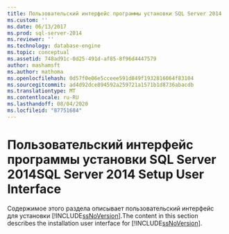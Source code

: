 ```yaml
---
title: Пользовательский интерфейс программы установки SQL Server 2014 | Документация Майкрософт
ms.custom: ''
ms.date: 06/13/2017
ms.prod: sql-server-2014
ms.reviewer: ''
ms.technology: database-engine
ms.topic: conceptual
ms.assetid: 748ad91c-0d25-491d-af85-8f96d4447579
author: mashamsft
ms.author: mathoma
ms.openlocfilehash: 0d57f0e06e5cceee591d849f1932816064f83104
ms.sourcegitcommit: ad4d92dce894592a259721a1571b1d8736abacdb
ms.translationtype: MT
ms.contentlocale: ru-RU
ms.lasthandoff: 08/04/2020
ms.locfileid: "87751684"
---
```

# <a name="sql-server-2014-setup-user-interface"></a><span data-ttu-id="b3d11-102">Пользовательский интерфейс программы установки SQL Server 2014</span><span class="sxs-lookup"><span data-stu-id="b3d11-102">SQL Server 2014 Setup User Interface</span></span>
  <span data-ttu-id="b3d11-103">Содержимое этого раздела описывает пользовательский интерфейс для установки [!INCLUDE[ssNoVersion](../../includes/ssnoversion-md.md)].</span><span class="sxs-lookup"><span data-stu-id="b3d11-103">The content in this section describes the installation user interface for [!INCLUDE[ssNoVersion](../../includes/ssnoversion-md.md)].</span></span>  
  
  
